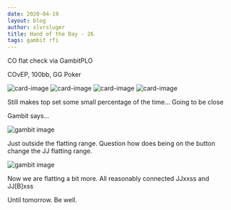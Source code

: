 ```yaml
---
date: 2020-04-19
layout: blog
author: slvrsluger
title: Hand of the Day - 26
tags: gambit rfi
---
```


CO flat check via GambitPLO

COvEP, 100bb, GG Poker

![card-image](/assets/cards/JS.svg#5cards)
![card-image](/assets/cards/JH.svg#5cards)
![card-image](/assets/cards/9S.svg#5cards)
![card-image](/assets/cards/7C.svg#5cards)

Still makes top set some small percentage of the time... Going to be close

Gambit says...

![gambit image](assets/img/JJ-flat-co-ep.png)

Just outside the flatting range. Question how does being on the button change the JJ flatting range.

![gambit image](assets/img/JJ-flat-bn-ep.png)

Now we are flatting a bit more. All reasonably connected JJxxss and JJ[B]xss

Until tomorrow. Be well.
